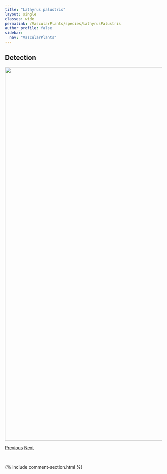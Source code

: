 ```yaml
---
title: "Lathyrus palustris"
layout: single
classes: wide
permalink: /VascularPlants/species/LathyrusPalustris
author_profile: false
sidebar:
  nav: "VascularPlants"
---
```


<h2>Detection</h2>

<a href="https://drive.google.com/uc?export=view&id=1iEmcLc6CSjYlygO5xM12nSaOea3ODsX3">
<img src="https://drive.google.com/uc?export=view&id=1iEmcLc6CSjYlygO5xM12nSaOea3ODsX3" height = "1200" width = "800">
</a>


<a href="/DevelopmentWebsite/VascularPlants/species/LathyrusOchroleucus" class="pagination--pager" title="Lathyrus ochroleucus">Previous</a> <a href="/DevelopmentWebsite/VascularPlants/species/LavateraTrimestris" class="pagination--pager" title="Lavatera trimestris">Next</a>

<p>&nbsp;</p>

{% include comment-section.html %}
